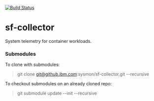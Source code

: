 [![Build Status](https://travis.ibm.com/sysmon/sf-collector.svg?token=YCkPxVzn5tW3RuQt9o3y&branch=master)](https://travis.ibm.com/sysmon/sf-collector)

# sf-collector
System telemetry for container workloads.

### Submodules
To clone with submodules:
> git clone git@github.ibm.com:sysmon/sf-collector.git --recursive

To checkout submodules on an already cloned repo:
> git submodule update --init --recursive
